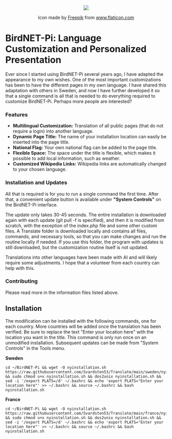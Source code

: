 <p align="center">
  <img src="https://user-images.githubusercontent.com/60325264/140656397-bf76bad4-f110-467c-897d-992ff0f96476.png" />
</p>
<p align="center">
Icon made by <a href="https://www.freepik.com" title="Freepik">Freepik</a> from <a href="https://www.flaticon.com/" title="Flaticon">www.flaticon.com</a>
</p>

# **BirdNET-Pi: Language Customization and Personalized Presentation**

Ever since I started using BirdNET-Pi several years ago, I have adapted the appearance to my own wishes. One of the most important customizations has been to have the different pages in my own language. I have shared this adaptation with others in Sweden, and now I have further developed it so that a single command is all that is needed to do everything required to customize BirdNET-Pi. Perhaps more people are interested?

### **Features**

* **Multilingual Customization:** Translation of all public pages (that do not require a login) into another language.  
* **Dynamic Page Title:** The name of your installation location can easily be inserted into the page title.  
* **National Flag:** Your own national flag can be added to the page title.  
* **Flexible Space:** The space under the title is flexible, which makes it possible to add local information, such as weather.  
* **Customized Wikipedia Links:** Wikipedia links are automatically changed to your chosen language.

### **Installation and Updates**

All that is required is for you to run a single command the first time. After that, a convenient update button is available under **"System Controls"** on the BirdNET-Pi interface.

The update only takes 30-45 seconds. The entire installation is downloaded again with each update (git pull \-f is specified), and then it is modified from scratch, with the exception of the index.php file and some other custom files.
A Translate folder is downloaded locally and contains all files, commands, and necessary tools, so that you can make changes and run the routine locally if needed. If you use this folder, the program with updates is still downloaded, but the customization routine itself is not updated.

Translations into other languages have been made with AI and will likely require some adjustments. I hope that a volunteer from each country can help with this.

### **Contributing**

Please read more in the information files listed above.

## Installation
The modification can be installed with the following commands, one for each country. More countries will be added once the translation has been verified. Be sure to replace the text "Enter your location here" with the location you want in the title.
This command is only run once on an unmodified installation. Subsequent updates can be made from "System Controls" in the Tools menu.

**Sweden**
```
cd ~/BirdNET-Pi && wget -O nyinstallation.sh https://raw.githubusercontent.com/Svardsten53/Translate/main/sweden/nyinstallation.sh && sudo chmod u+x nyinstallation.sh && dos2unix nyinstallation.sh && sed -i '/export PLATS=/d' ~/.bashrc && echo 'export PLATS="Enter your location here"' >> ~/.bashrc && source ~/.bashrc && bash nyinstallation.sh
```
**France**
```
cd ~/BirdNET-Pi && wget -O nyinstallation.sh https://raw.githubusercontent.com/Svardsten53/Translate/main/france/nyinstallation.sh && sudo chmod u+x nyinstallation.sh && dos2unix nyinstallation.sh && sed -i '/export PLATS=/d' ~/.bashrc && echo 'export PLATS="Enter your location here"' >> ~/.bashrc && source ~/.bashrc && bash nyinstallation.sh
